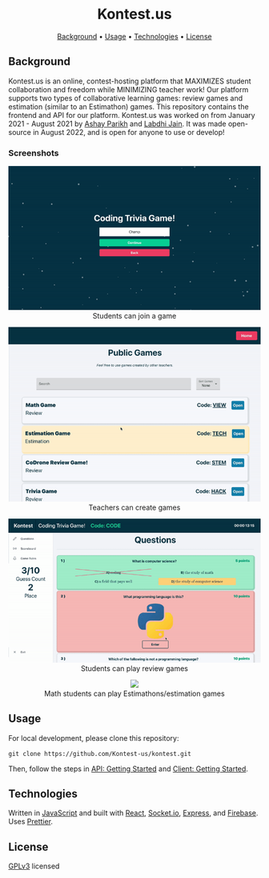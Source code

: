 <h1 align="center">
  <br/>
  Kontest.us
  </br>
</h1>


<p align="center">
  <a href="#background">Background</a> •
  <a href="#usage">Usage</a> •
  <a href="#technologies">Technologies</a> •
  <a href="#license">License</a>
</p>

## Background
Kontest.us is an online, contest-hosting platform that MAXIMIZES student collaboration and freedom while MINIMIZING teacher work! Our platform supports two types of collaborative learning games: review games and estimation (similar to an Estimathon) games. This repository contains the frontend and API for our platform. Kontest.us was worked on from January 2021 - August 2021 by [Ashay Parikh](https://ashayp.com/) and [Labdhi Jain](https://www.linkedin.com/in/labdhi-jain). It was made open-source in August 2022, and is open for anyone to use or develop!

### Screenshots

<p align="center">
  <img src="client/src/style/assets/centerKontest.gif" />
  <br>
  Students can join a game
</p>

<p align="center">
  <img src="client/src/style/assets/kontestPublic.gif" />
  <br>
  Teachers can create games
</p>


<p align="center">
  <img src="client/src/style/assets/leftKontest.gif" />
  <br>
  Students can play review games
</p>


<p align="center">
  <img src="client/src/style/assets/rightKontest.gif" />
  <br>
  Math students can play Estimathons/estimation games
</p>


## Usage

For local development, please clone this repository:
```
git clone https://github.com/Kontest-us/kontest.git
```

Then, follow the steps in [API: Getting Started](https://github.com/Kontest-us/kontest/blob/master/api/README.md) and [Client: Getting Started](https://github.com/Kontest-us/kontest/blob/master/client/README.md).

## Technologies

Written in [JavaScript](https://www.javascript.com/) and built with [React](https://reactjs.org/), [Socket.io](https://socket.io/), [Express](https://expressjs.com/), and [Firebase](https://firebase.google.com/). Uses [Prettier](https://prettier.io/).

## License
[GPLv3](https://github.com/Kontest-us/kontest/blob/master/LICENSE.MD) licensed

